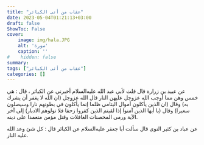```yaml
---
title: "عقاب من أتى الكبائر"
date: 2023-05-04T01:21:13+03:00
draft: false
ShowToc: False
cover:
    image: img/hala.JPG
    alt: 'صورة'
    caption: ''
#    hidden: false
summary: 
tags: ["عقاب من أتى الكبائر"]
categories: []
---
```

عن عبيد بن زرارة قال قلت لأبي عبد الله
عليه‌السلام أخبرني عن الكبائر ، قال : هي خمس وهن مما أوجب الله
عزوجل عليهن النار قال الله عزوجل (ان الله لا يغفر أن يشرك به)
وقال (ان الذين يأكلون أموال اليتامى ظلما إنما يأكلون في بطونهم نارا
وسيصلون سعيرا) وقال (يا أيها الذين آمنوا إذا لقيتم الذين كفروا
زحفا فلا تولوهم الادبار) إلى آخر الآية ورمي المحصنات الغافلات
وقتل مؤمن متعمدا على دينه.

عن عباد بن كثير النوى قال سألت أبا جعفر
عليه‌السلام عن الكبائر قال : كل شئ وعد الله عليه النار.

